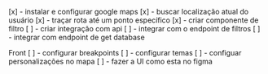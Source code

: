 [x] - instalar e configurar google maps
[x] - buscar localização atual do usuário
[x] - traçar rota até um ponto específico
[x] - criar componente de filtro
[ ] - criar integração com api
[ ] - integrar com o endpoint de filtros
[ ] - integrar com endpoint de get database

Front 
[ ] - configurar breakpoints
[ ] - configurar temas
[ ] - configuar personalizações no mapa
[ ] - fazer a UI como esta no figma
